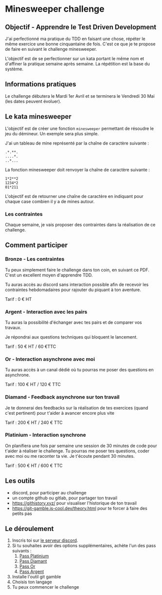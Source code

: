 # Minesweeper challenge

## Objectif - Apprendre le Test Driven Development

J'ai perfectionné ma pratique du TDD en faisant une chose, répéter le même exercice une bonne cinquantaine de fois. C'est ce que je te propose de faire en suivant le challenge minesweeper.

L'objectif est de se perfectionner sur un kata portant le même nom et d'affiner la pratique semaine après semaine. La répétition est la base du système.
## Informations pratiques

Le challenge débutera le Mardi 1er Avril et se terminera le Vendredi 30 Mai (les dates peuvent évoluer).
## Le kata minesweeper

L'objectif est de créer une fonction `minesweeper` permettant de résoudre le jeu du démineur. Un exemple sera plus simple. 

J'ai un tableau de mine représenté par la chaîne de caractère suivante : 

```
.*.**.
....*.
..*...
```

La fonction minesweeper doit renvoyer la chaîne de caractère suivante : 

```
1*2**2
1234*2
01*211
```

L'objectif est de retourner une chaîne de caractère en indiquant pour chaque case combien il y a de mines autour.

### Les contraintes

Chaque semaine, je vais proposer des contraintes dans la réalisation de ce challenge. 

## Comment participer 

### Bronze - Les contraintes

Tu peux simplement faire le challenge dans ton coin, en suivant ce PDF. C'est un excellent moyen d'apprendre TDD.

Tu auras accès au discord sans interaction possible afin de recevoir les contraintes hebdomadaires pour rajouter du piquant à ton aventure.

Tarif : 0 € HT
### Argent - Interaction avec les pairs

Tu auras la possibilité d'échanger avec tes pairs et de comparer vos travaux.

Je répondrai aux questions techniques qui bloquent le lancement.

Tarif : 50 € HT / 60 €TTC

### Or - Interaction asynchrone avec moi 

Tu auras accès à un canal dédié où tu pourras me poser des questions en asynchrone. 

Tarif : 100 € HT / 120 € TTC

### Diamand - Feedback asynchrone sur ton travail

Je te donnerai des feedbacks sur la réalisation de tes exercices (quand c'est pertinent) pour t'aider à avancer encore plus vite

Tarif : 200 € HT / 240 € TTC
### Platinium - Interaction synchrone

On planifiera une fois par semaine une session de 30 minutes de code pour t'aider à réaliser le challenge. Tu pourras me poser tes questions, coder avec moi ou me raconter ta vie. Je t'écoute pendant 30 minutes.

Tarif : 500 € HT / 600 € TTC


## Les outils 

- discord, pour participer au challenge
- un compte github ou gitlab, pour partager ton travail
- https://githistory.xyz/ pour visualiser l'historique de ton travail
- https://git-gamble.is-cool.dev/theory.html pour te forcer à faire des petits pas


## Le déroulement

1. Inscris toi sur [le serveur discord](https://discord.gg/rnXkTejqKw). 
2. Si tu souhaites avoir des options supplémentaires, achète l'un des pass suivants : 
	1. [Pass Platinium](https://buy.stripe.com/9AQeWlcIOgsn6IgcMP)
	2. [Pass Diamant](https://buy.stripe.com/7sI9C11060tpaYw002)
	3. [Pass Or](https://buy.stripe.com/14k15veQW5NJc2AbIJ)
	4. [Pass Argent](https://buy.stripe.com/4gw6pP4cib836IgaEE)
3. Installe l'outil git gamble
4. Choisis ton langage
5. Tu peux commencer le challenge






